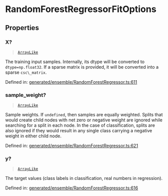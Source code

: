 # RandomForestRegressorFitOptions

## Properties

### X?

> [`ArrayLike`](../types/ArrayLike.md)

The training input samples. Internally, its dtype will be converted to `dtype=np.float32`. If a sparse matrix is provided, it will be converted into a sparse `csc\_matrix`.

Defined in:  [generated/ensemble/RandomForestRegressor.ts:611](https://github.com/transitive-bullshit/scikit-learn-ts/blob/122b3c0/packages/sklearn/src/generated/ensemble/RandomForestRegressor.ts#L611)

### sample\_weight?

> [`ArrayLike`](../types/ArrayLike.md)

Sample weights. If `undefined`, then samples are equally weighted. Splits that would create child nodes with net zero or negative weight are ignored while searching for a split in each node. In the case of classification, splits are also ignored if they would result in any single class carrying a negative weight in either child node.

Defined in:  [generated/ensemble/RandomForestRegressor.ts:621](https://github.com/transitive-bullshit/scikit-learn-ts/blob/122b3c0/packages/sklearn/src/generated/ensemble/RandomForestRegressor.ts#L621)

### y?

> [`ArrayLike`](../types/ArrayLike.md)

The target values (class labels in classification, real numbers in regression).

Defined in:  [generated/ensemble/RandomForestRegressor.ts:616](https://github.com/transitive-bullshit/scikit-learn-ts/blob/122b3c0/packages/sklearn/src/generated/ensemble/RandomForestRegressor.ts#L616)
